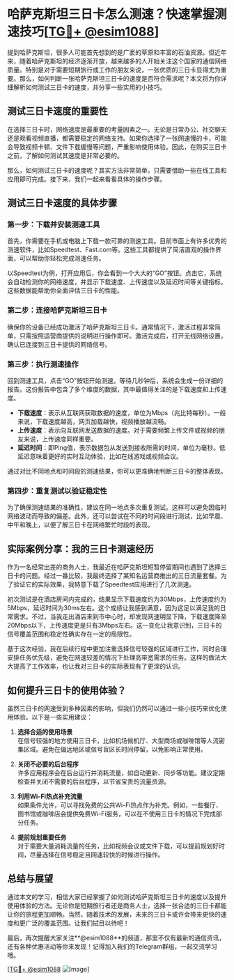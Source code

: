 # 哈萨克斯坦三日卡怎么测速？快速掌握测速技巧[[TG💪+ @esim1088](https://t.me/s/esim1088)]

提到哈萨克斯坦，很多人可能首先想到的是广袤的草原和丰富的石油资源。但近年来，随着哈萨克斯坦的经济逐渐开放，越来越多的人开始关注这个国家的通信网络质量。特别是对于需要短期旅行或工作的朋友来说，一张优质的三日卡显得尤为重要。那么，如何判断一张哈萨克斯坦三日卡的速度是否符合需求呢？本文将为你详细解析如何测试三日卡的速度，并分享一些实用的小技巧。

## 测试三日卡速度的重要性

在选择三日卡时，网络速度是最重要的考量因素之一。无论是日常办公、社交聊天还是观看视频直播，都需要稳定的网络支持。如果你选择了一张网速慢的卡，可能会导致视频卡顿、文件下载缓慢等问题，严重影响使用体验。因此，在购买三日卡之前，了解如何测试其速度是非常必要的。

那么，如何测试三日卡的速度呢？其实方法非常简单，只需要借助一些在线工具和应用即可完成。接下来，我们一起来看看具体的操作步骤。

## 测试三日卡速度的具体步骤

### 第一步：下载并安装测速工具

首先，你需要在手机或电脑上下载一款可靠的测速工具。目前市面上有许多优秀的测速软件，比如Speedtest、Fast.com等。这些工具都提供了简洁直观的操作界面，可以帮助你轻松完成测速任务。

以Speedtest为例，打开应用后，你会看到一个大大的“GO”按钮。点击它，系统会自动检测你的网络速度，并显示下载速度、上传速度以及延迟时间等关键指标。这些数据能帮助你全面评估三日卡的性能。

### 第二步：连接哈萨克斯坦三日卡

确保你的设备已经成功激活了哈萨克斯坦三日卡。通常情况下，激活过程非常简单，只需按照运营商提供的说明进行操作即可。激活完成后，打开无线网络设置，确认已连接到三日卡提供的网络信号。

### 第三步：执行测速操作

回到测速工具，点击“GO”按钮开始测速。等待几秒钟后，系统会生成一份详细的报告。这份报告中包含了多个维度的数据，其中最值得关注的是下载速度和上传速度。

- **下载速度**：表示从互联网获取数据的速度，单位为Mbps（兆比特每秒）。一般来说，下载速度越高，网页加载越快，视频播放越流畅。
- **上传速度**：表示向互联网发送数据的速度。对于需要频繁上传文件或视频的朋友来说，上传速度同样重要。
- **延迟时间**：即Ping值，表示数据包从发送到接收所需的时间，单位为毫秒。低延迟意味着更好的实时互动体验，比如在线游戏或视频会议。

通过对比不同地点和时间段的测速结果，你可以更准确地判断三日卡的整体表现。

### 第四步：重复测试以验证稳定性

为了确保测速结果的准确性，建议在同一地点多次重复测试。这样可以避免因临时网络波动而导致的偏差。此外，还可以尝试在不同的时间段进行测试，比如早晨、中午和晚上，以便了解三日卡在网络繁忙时段的表现。

## 实际案例分享：我的三日卡测速经历

作为一名经常出差的商务人士，我最近在哈萨克斯坦短暂停留期间也遇到了选择三日卡的问题。经过一番比较，我最终选择了某知名运营商推出的三日流量套餐。为了验证它的实际效果，我特意下载了Speedtest应用进行了几次测速。

初次测试是在酒店房间内完成的，结果显示下载速度约为30Mbps，上传速度约为5Mbps，延迟时间为30ms左右。这个成绩让我感到满意，因为这足以满足我的日常需求。不过，当我走出酒店来到市中心时，却发现网速明显下降，下载速度降至20Mbps以下，上传速度更是只有3Mbps左右。这一变化让我意识到，三日卡的信号覆盖范围和稳定性确实存在一定的局限性。

基于这次经验，我在后续行程中更加注重选择信号较强的区域进行工作，同时合理安排任务优先级，避免在网速较差的情况下处理高带宽需求的任务。这样的做法大大提高了工作效率，也让我对三日卡的实际表现有了更深的认识。

## 如何提升三日卡的使用体验？

虽然三日卡的网速受到多种因素的影响，但我们仍然可以通过一些小技巧来优化使用体验。以下是一些实用建议：

1. **选择合适的使用场景**  
   在信号较强的地方使用三日卡，比如机场候机厅、大型商场或咖啡馆等人流密集区域。避免在偏远地区或信号盲区长时间停留，以免影响正常使用。

2. **关闭不必要的后台程序**  
   许多应用程序会在后台运行并消耗流量，如自动更新、同步等功能。建议定期检查并关闭不需要的后台程序，以节省宝贵的流量资源。

3. **利用Wi-Fi热点补充流量**  
   如果条件允许，可以寻找免费的公共Wi-Fi热点作为补充。例如，一些餐厅、图书馆或咖啡店会提供免费Wi-Fi服务，可以在不使用三日卡的情况下完成部分任务。

4. **提前规划重要任务**  
   对于需要大量消耗流量的任务，比如视频会议或文件下载，可以提前规划好时间，尽量选择在信号稳定且网速较快的时候进行操作。

## 总结与展望

通过本文的学习，相信大家已经掌握了如何测试哈萨克斯坦三日卡的速度以及提升使用体验的方法。无论你是短期旅行者还是商务人士，选择一张合适的三日卡都能让你的旅程更加顺畅。当然，随着技术的发展，未来的三日卡或许会带来更快的速度和更广泛的覆盖范围。让我们拭目以待吧！

最后，再次提醒大家关注**@esim1088**的频道，那里不仅有最新的通信资讯，还有各种优惠活动等你来发现！记得加入我们的Telegram群组，一起交流学习哦。

[[TG💪+ @esim1088](https://t.me/s/esim1088) ![Image](https://i.postimg.cc/4NQfJmqS/Snipaste-2025-05-13-00-14-12.png)]